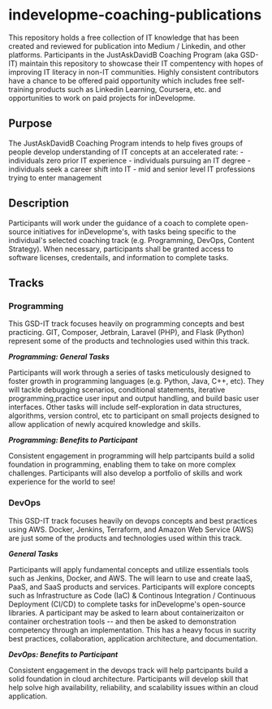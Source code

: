 # indevelopme-coaching-publications
This repository holds a free collection of IT knowledge that has been created and reviewed for publication into Medium / Linkedin, and other platforms. Participants in the JustAskDavidB Coaching Program (aka GSD-IT) maintain this repository to showcase their IT compentency with hopes of improving IT literacy in non-IT communities. Highly consistent contributors have a chance to be offered paid opportunity which includes free self-training products such as Linkedin Learning, Coursera, etc. and opportunities to work on paid projects for inDevelopme. 


## Purpose
The JustAskDavidB Coaching Program intends to help fives groups of people develop understanding of IT concepts at an accelerated rate:
     - individuals zero prior IT experience
     - individuals pursuing an IT degree
     - individuals seek a career shift into IT
     - mid and senior level IT professions trying to enter management

## Description

Participants will work under the guidance of a coach to complete open-source initiatives for inDevelopme's, with tasks being specific to the individual's selected coaching track (e.g. Programming, DevOps, Content Strategy). When necessary, participants shall be granted access to software licenses, credentails, and information to complete tasks.

## Tracks 

### Programming

This GSD-IT track focuses heavily on programming concepts and best practicing. GIT, Composer, Jetbrain, Laravel (PHP), and Flask (Python) represent some of the products and technologies used within this track. 

***Programming: General Tasks***  

Participants will work through a series of tasks meticulously designed to foster growth in programming languages (e.g. Python, Java, C++, etc). They will tackle debugging scenarios, conditional statements, iterative programming,practice user input and output handling, and build basic user interfaces. Other tasks will include self-exploration in data structures, algorithms, version control, etc to participant on small projects designed to allow application of newly acquired knowledge and skills.  

***Programming: Benefits to Participant***  

Consistent engagement in programming will help partcipants build a solid foundation in programming, enabling them to take on more complex challenges. Participants will also develop a portfolio of skills and work experience for the world to see!

### DevOps  

This GSD-IT track focuses heavily on devops concepts and best practices using AWS. Docker, Jenkins, Terraform, and Amazon Web Service (AWS) are just some of the products and technologies used within this track.

***General Tasks***  

Participants will apply fundamental concepts and utilize essentials tools such as Jenkins, Docker, and AWS. The will learn to use and create IaaS, PaaS, and SaaS products and services. Participants will explore concepts such as Infrastructure as Code (IaC) & Continous Integration / Continuous Deployment (CI/CD) to complete tasks for inDevelopme's open-source libraries. A participant may be asked to learn about containerizaiton or container orchestration tools -- and then be asked to demonstration competency through an implementation. This has a heavy focus in sucrity best practices, collaboration, application architecture, and documentation. 

***DevOps: Benefits to Participant***  

Consistent engagement in the devops track will help partcipants build a solid foundation in cloud architecture. Participants will develop skill that help solve high availability, reliability, and scalability issues within an cloud application. 

